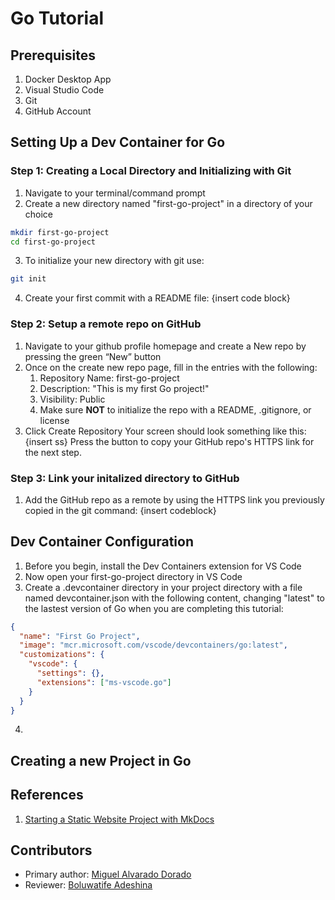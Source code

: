 # Go Tutorial
## Prerequisites 
1. Docker Desktop App
2. Visual Studio Code
3. Git
4. GitHub Account
## Setting Up a Dev Container for Go
### Step 1: Creating a Local Directory and Initializing with Git
1. Navigate to your terminal/command prompt
2. Create a new directory named "first-go-project" in a directory of your choice
``` bash
mkdir first-go-project
cd first-go-project
```
3. To initialize your new directory with git use: 
``` bash
git init
```
4. Create your first commit with a README file: {insert code block}
### Step 2: Setup a remote repo on GitHub
1. Navigate to your github profile homepage and create a New repo by pressing the green “New” button
2. Once on the create new repo page, fill in the entries with the following:
    1. Repository Name: first-go-project
    2. Description: "This is my first Go project!"
    3. Visibility: Public
    4. Make sure **NOT** to initialize the repo with a README, .gitignore, or license
3. Click Create Repository
Your screen should look something like this: {insert ss}
Press the button to copy your GitHub repo's HTTPS link for the next step.
### Step 3: Link your initalized directory to GitHub
1. Add the GitHub repo as a remote by using the HTTPS link you previously copied in the git command: {insert codeblock}
## Dev Container Configuration
1. Before you begin, install the Dev Containers extension for VS Code
2. Now open your first-go-project directory in VS Code
3. Create a .devcontainer directory in your project directory with a file named devcontainer.json with the following content, changing "latest" to the lastest version of Go when you are completing this tutorial:
``` json
{
  "name": "First Go Project",
  "image": "mcr.microsoft.com/vscode/devcontainers/go:latest",
  "customizations": {
    "vscode": {
      "settings": {},
      "extensions": ["ms-vscode.go"]
    }
  }
}
```
4. 
## Creating a new Project in Go
## References
1. [Starting a Static Website Project with MkDocs](https://comp423-25s.github.io/resources/MkDocs/tutorial/#step-2-add-requirementstxt-python-dependency-configuration)
## Contributors
* Primary author: [Miguel Alvarado Dorado](https://github.com/miguelaa123)
* Reviewer: [Boluwatife Adeshina](https://github.com/boluwatifeda)